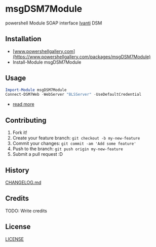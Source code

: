 # msgDSM7Module

powershell Module SOAP interface [Ivanti](https://www.ivanti.com) DSM

## Installation

* [www.powershellgallery.com](https://www.powershellgallery.com/packages/msgDSM7Module)
* Install-Module msgDSM7Module

## Usage

```powershell
Import-Module msgDSM7Module
Connect-DSM7Web -WebServer "BLSServer" -UseDefaultCredential
```

* [read more](https://github.com/uwefranke/msgDSM7Module/blob/master/docs/about_msgDSM7Module.md)

## Contributing

1. Fork it!
2. Create your feature branch: `git checkout -b my-new-feature`
3. Commit your changes: `git commit -am 'Add some feature'`
4. Push to the branch: `git push origin my-new-feature`
5. Submit a pull request :D

## History

[CHANGELOG.md](https://github.com/uwefranke/msgDSM7Module/blob/master/CHANGELOG.md)

## Credits

TODO: Write credits

## License

[LICENSE](https://github.com/uwefranke/msgDSM7Module/blob/master/LICENSE)
